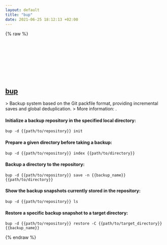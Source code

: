 ```yaml
---
layout: default
title: "bup"
date: 2021-06-25 18:12:13 +02:00
---
```

{% raw %}
<h2 id="bup">
  <a href="/en/common/bup.html">bup</a> <a href="#bup"><svg class="icon">
    <use href="/assets/images/unicode_sprite.svg#link" />
  </svg></a>
</h2>
> Backup system based on the Git packfile format, providing incremental saves and global deduplication.
> More information: <https://github.com/bup/bup>.

#### Initialize a backup repository in the specified local directory:
```shell
bup -d {{path/to/repository}} init
```
#### Prepare a given directory before taking a backup:
```shell
bup -d {{path/to/repository}} index {{path/to/directory}}
```
#### Backup a directory to the repository:
```shell
bup -d {{path/to/repository}} save -n {{backup_name}} {{path/to/directory}}
```
#### Show the backup snapshots currently stored in the repository:
```shell
bup -d {{path/to/repository}} ls
```
#### Restore a specific backup snapshot to a target directory:
```shell
bup -d {{path/to/repository}} restore -C {{path/to/target_directory}} {{backup_name}}
```
{% endraw %}